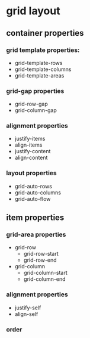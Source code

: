 # grid layout

## container properties

### grid template properties:

- grid-template-rows
- grid-template-columns
- grid-template-areas

### grid-gap properties

- grid-row-gap
- grid-column-gap

### alignment properties
- justify-items
- align-items
- justify-content
- align-content

### layout properties
- grid-auto-rows
- grid-auto-columns
- grid-auto-flow

## item properties
### grid-area properties
- grid-row
	- grid-row-start
	- grid-row-end
- grid-column
	- grid-column-start
	- grid-column-end

### alignment properties
- justify-self
- align-self

### order
 


